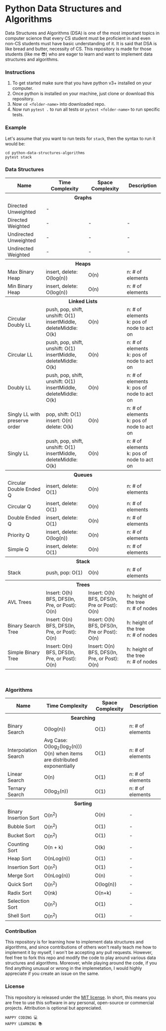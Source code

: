# Python Data Structures and Algorithms

Data Structures and Algorithms (DSA) is one of the most important topics in computer science that every CS student must be proficient in and even non-CS students must have basic understanding of it. It is said that DSA is like bread and butter, necessity of CS. This repository is made for those students (like me :sunglasses:) who are eager to learn and want to implement data structures and algorithms.

### Instructions

1. To get started make sure that you have python v3+ installed on your computer.
2. Once python is installed on your machine, just clone or download this repository.
3. Now `cd <folder-name>` into downloaded repo.
4. Now run `pytest .` to run all tests or `pytest <folder-name>` to run specific tests.

### Example

Let's assume that you want to run tests for `stack`, then the syntax to run it would be:

```
cd python-data-structures-algorithms
pytest stack
```

### Data Structures

<table>
  <tr>
    <th>Name</th>
    <th>Time Complexity</th>
    <th>Space Complexity</th>
    <th>Description</th>
  </tr>
  <tr>
    <th colspan="4">Graphs</th>
  </tr>
  <tr>
    <td>Directed Unweighted</td>
    <td>-</td>
    <td></td>
    <td></td>
  </tr>
  <tr>
    <td>Directed Weighted</td>
    <td>-</td>
    <td>-</td>
    <td>-</td>
  </tr>
  <tr>
    <td>Undirected Unweighted</td>
    <td>-</td>
    <td>-</td>
    <td>-</td>
  </tr>
  <tr>
    <td>Undirected Weighted</td>
    <td>-</td>
    <td>-</td>
    <td>-</td>
  </tr>
  <tr>
    <th colspan="4">Heaps</th>
  </tr>
  <tr>
    <td>Max Binary Heap</td>
    <td>insert, delete: O(log(n))</td>
    <td>O(n)</td>
    <td>n: # of elements</td>
  </tr>
  <tr>
    <td>Min Binary Heap</td>
    <td>insert, delete: O(log(n))</td>
    <td>O(n)</td>
    <td>n: # of elements</td>
  </tr>
  <tr>
    <th colspan="4">Linked Lists</th>
  </tr>
  <tr>
    <td>Circular Doubly LL</td>
    <td>
      push, pop, shift, unshift: O(1)
      <br />
      insertMiddle, deleteMiddle: O(k)
    </td>
    <td>O(n)</td>
    <td>
      n: # of elements
      <br />
      k: pos of node to act on
    </td>
  </tr>
  <tr>
    <td>Circular LL</td>
    <td>
      push, pop, shift, unshift: O(1)
      <br />
      insertMiddle, deleteMiddle: O(k)
    </td>
    <td>O(n)</td>
    <td>
      n: # of elements
      <br />
      k: pos of node to act on
    </td>
  </tr>
  <tr>
    <td>Doubly LL</td>
    <td>
      push, pop, shift, unshift: O(1)
      <br />
      insertMiddle, deleteMiddle: O(k)
    </td>
    <td>O(n)</td>
    <td>
      n: # of elements
      <br />
      k: pos of node to act on
    </td>
  </tr>
  <tr>
    <td>Singly LL with preserve order</td>
    <td>
      pop, shift: O(1)
      <br />
      insert: O(n)
      <br />
      delete: O(k)
    </td>
    <td>O(n)</td>
    <td>
      n: # of elements
      <br />
      k: pos of node to act on
    </td>
  </tr>
  <tr>
    <td>Singly LL</td>
    <td>
      push, pop, shift, unshift: O(1)
      <br />
      insertMiddle, deleteMiddle: O(k)
    </td>
    <td>O(n)</td>
    <td>
      n: # of elements
      <br />
      k: pos of node to act on
    </td>
  </tr>
  <tr>
    <th colspan="4">Queues</th>
  </tr>
  <tr>
    <td>Circular Double Ended Q</td>
    <td>insert, delete: O(1)</td>
    <td>O(n)</td>
    <td>n: # of elements</td>
  </tr>
  <tr>
    <td>Circular Q</td>
    <td>insert, delete: O(1)</td>
    <td>O(n)</td>
    <td>n: # of elements</td>
  </tr>
  <tr>
    <td>Double Ended Q</td>
    <td>insert, delete: O(1)</td>
    <td>O(n)</td>
    <td>n: # of elements</td>
  </tr>
  <tr>
    <td>Priority Q</td>
    <td>insert, delete: O(log(n))</td>
    <td>O(n)</td>
    <td>n: # of elements</td>
  </tr>
  <tr>
    <td>Simple Q</td>
    <td>insert, delete: O(1)</td>
    <td>O(n)</td>
    <td>n: # of elements</td>
  </tr>
  <tr>
    <th colspan="4">Stack</th>
  </tr>
  <tr>
    <td>Stack</td>
    <td>push, pop: O(1)</td>
    <td>O(n)</td>
    <td>n: # of elements</td>
  </tr>
  <tr>
    <th colspan="4">Trees</th>
  </tr>
  <tr>
    <td>AVL Trees</td>
    <td>
      Insert: O(h)
      <br />
      BFS, DFS(In, Pre, or Post): O(n)
    </td>
    <td>
      Insert: O(h)
      <br />
      BFS, DFS(In, Pre or Post): O(n)
    </td>
    <td>
      h: height of the tree
      <br />
      n: # of nodes
    </td>
  </tr>
  <tr>
    <td>Binary Search Tree</td>
    <td>
      Insert: O(n)
      <br />
      BFS, DFS(In, Pre, or Post): O(n)
    </td>
    <td>
      Insert: O(h)
      <br />
      BFS, DFS(In, Pre or Post): O(n)
    </td>
    <td>
      h: height of the tree
      <br />
      n: # of nodes
    </td>
  </tr>
  <tr>
    <td>Simple Binary Tree</td>
    <td>
      Insert: O(n)
      <br />
      BFS, DFS(In, Pre, or Post): O(n)
    </td>
    <td>
      Insert: O(n)
      <br />
      BFS, DFS(In, Pre, or Post): O(n)
    </td>
    <td>
      h: height of the tree
      <br />
      n: # of nodes
    </td>
  </tr>
</table>
<br />

### Algorithms

<table>
  <tr>
    <th>Name</th>
    <th>Time Complexity</th>
    <th>Space Complexity</th>
    <th>Description</th>
  </tr>
  <tr>
      <th colspan="4">Searching</th>
  </tr>
  <tr>
      <td>Binary Search</td>
      <td>O(log(n))</td>
      <td>O(1)</td>
      <td>n: # of elements</td>
  </tr>
  <tr>
      <td>Interpolation Search</td>
      <td>
        Avg Case: O(log<sub>2</sub>(log<sub>2</sub>(n)))
        <br />
        O(n) when items are distributed exponentially
      </td>
      <td>O(1)</td>
      <td>n: # of elements</td>
  </tr>
  <tr>
      <td>Linear Search</td>
      <td>O(n)</td>
      <td>O(1)</td>
      <td>n: # of elements</td>
  </tr>
  <tr>
      <td>Ternary Search</td>
      <td>O(log<sub>3</sub>(n))</td>
      <td>O(1)</td>
      <td>n: # of elements</td>
  </tr>
  <tr>
    <th colspan="4">Sorting</th>
  </tr>
  <tr>
    <td>Binary Insertion Sort</td>
    <td>O(n<sup>2</sup>)</td>
    <td>O(n)</td>
    <td>-</td>
  </tr>
  <tr>
    <td>Bubble Sort</td>
    <td>O(n<sup>2</sup>)</td>
    <td>O(1)</td>
    <td>-</td>
  </tr>
  <tr>
    <td>Bucket Sort</td>
    <td>O(n<sup>2</sup>)</td>
    <td>O(1)</td>
    <td>-</td>
  </tr>
  <tr>
    <td>Counting Sort</td>
    <td>O(n + k)</td>
    <td>O(k)</td>
    <td>-</td>
  </tr>
  <tr>
    <td>Heap Sort</td>
    <td>O(nLog(n))</td>
    <td>O(1)</td>
    <td>-</td>
  </tr>
  <tr>
    <td>Insertion Sort</td>
    <td>O(n<sup>2</sup>)</td>
    <td>O(1)</td>
    <td>-</td>
  </tr>
  <tr>
    <td>Merge Sort</td>
    <td>O(nLog(n))</td>
    <td>O(n)</td>
    <td>-</td>
  </tr>
  <tr>
    <td>Quick Sort</td>
    <td>O(n<sup>2</sup>)</td>
    <td>O(log(n))</td>
    <td>-</td>
  </tr>
  <tr>
    <td>Radix Sort</td>
    <td>O(nk)</td>
    <td>O(n+k)</td>
    <td>-</td>
  </tr>
  <tr>
    <td>Selection Sort</td>
    <td>O(n<sup>2</sup>)</td>
    <td>O(1)</td>
    <td>-</td>
  </tr>
  <tr>
    <td>Shell Sort</td>
    <td>O(n<sup>2</sup>)</td>
    <td>O(1)</td>
    <td>-</td>
  </tr>
</table>

### Contribution

This repository is for learning how to implement data structures and algorithms, and since contributions of others won't really teach me how to implement it by myself, I won't be accepting any pull requests. However, feel free to fork this repo and modify the code to play around various data structures and algorithms. Moreover, while playing around the code, if you find anything unusual or wrong in the implemetation, I would highly appreciate if you create an issue on the same.

### License

This repository is released under the [MIT license](https://opensource.org/licenses/MIT). In short, this means you are free to use this software in any personal, open-source or commercial projects. Attribution is optional but appreciated.

```
HAPPY CODING 💻
HAPPY LEARNING 📚
```
